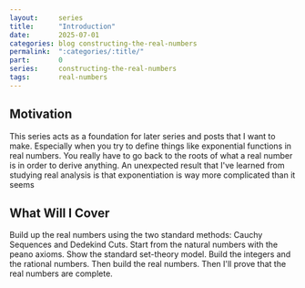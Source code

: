 ```yaml
---
layout:     series
title:      "Introduction"
date:       2025-07-01
categories: blog constructing-the-real-numbers
permalink:  ":categories/:title/"
part:       0
series:     constructing-the-real-numbers
tags:       real-numbers
---
```


## Motivation

This series acts as a foundation for later series and posts that I want to make. Especially when you try to define things like exponential functions in real numbers. You really have to go back to the roots of what a real number is in order to derive anything. An unexpected result that I've learned from studying real analysis is that exponentiation is way more complicated than it seems

## What Will I Cover

Build up the real numbers using the two standard methods: Cauchy Sequences and Dedekind Cuts. Start from the natural numbers with the peano axioms. Show the standard set-theory model. Build the integers and the rational numbers. Then build the real numbers. Then I'll prove that the real numbers are complete.